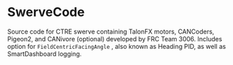 # SwerveCode

Source code for CTRE swerve containing TalonFX motors, CANCoders, Pigeon2, and CANivore (optional) developed by FRC Team 3006. Includes option for `FieldCentricFacingAngle` , also known as Heading PID, as well as SmartDashboard logging.